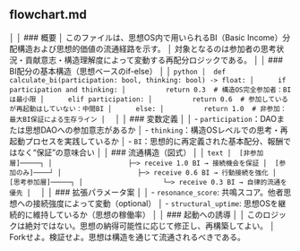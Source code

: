 ## flowchart.md
│
│  ### 概要
│  このファイルは、思想OS内で用いられるBI（Basic Income）分配構造および思想的価値の流通経路を示す。
│  対象となるのは参加者の思考状況・貢献意志・構造理解度によって変動する再配分ロジックである。
│
│  ### BI配分の基本構造（思想ベースのif-else）
│
│  ```python
│  def calculate_bi(participation: bool, thinking: bool) -> float:
│      if participation and thinking:
│          return 0.3  # 構造OS完全参加者：BIは最小限
│      elif participation:
│          return 0.6  # 参加しているが再起動はしていない：中間BI
│      else:
│          return 1.0  # 非参加：最大BI保証による生存ライン
│  ```
│
│  ### 変数定義
│
│  - `participation`：DAOまたは思想DAOへの参加意志があるか
│  - `thinking`：構造OSレベルでの思考・再起動プロセスを実践しているか
│  - `BI`：思想的に再定義された基本配分、報酬ではなく“保証”の意味合い
│
│  ### 流通構造（図式）
│
│  ```text
│  [非参加層]─────┐
│                   ├─> receive 1.0 BI → 接続機会を保証
│  [参加のみ]────┘
│                   ├─> receive 0.6 BI → 行動接続を強化
│  [思考参加層]─────┐
│                    └─> receive 0.3 BI → 自律的流通を優先
│  ```
│
│  ### 拡張パラメータ案
│
│  - `resonance_score`: 共鳴スコア。他者思想への接続強度によって変動（optional）
│  - `structural_uptime`: 思想OSを継続的に維持しているか（思想の稼働率）
│
│  ### 起動への誘導
│
│  このロジックは絶対ではない。思想の納得可能性に応じて修正し、再構築してよい。
│  Forkせよ。検証せよ。思想は構造を通じて流通されるべきである。
